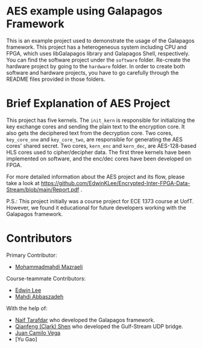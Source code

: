 # AES example using Galapagos Framework

This is an example project used to demonstrate the usage of the Galapagos framework.
This project has a heterogeneous system including CPU and FPGA, which uses libGalapagos library and Galapagos Shell, respectively. 
You can find the software project under the `software` folder. 
Re-create the hardware project by going to the `hardware` folder.
In order to create both software and hardware projects, you have to go carefully through the README files provided in those folders. 

# Brief Explanation of AES Project

This project has five kernels. 
The `init_kern` is responsible for initializing the key exchange cores and sending the plain text to the encryption core.
It also gets the deciphered text from the decryption core.
Two cores, `key_core_one` and `key_core_two`, are responsible for generating the AES cores' shared secret.
Two cores, `kern_enc` and `kern_dec`, are AES-128-based HLS cores used to cipher/decipher data.
The first three kernels have been implemented on software, and the enc/dec cores have been developed on FPGA.

For more detailed information about the AES project and its flow, please take a look at https://github.com/EdwinKLee/Encrypted-Inter-FPGA-Data-Stream/blob/main/Report.pdf .

P.S.: This project initially was a course project for ECE 1373 course at UofT. 
However, we found it educational for future developers working with the Galapagos framework.

# Contributors

Primary Contributor: 
- [Mohammadmahdi Mazraeli](https://github.com/mazraeli)

Course-teammate Contributors:
- [Edwin Lee](https://github.com/EdwinKLee)
- [Mahdi Abbaszadeh](https://github.com/mahdi-abbaszadeh)

With the help of:
- [Naif Tarafdar](https://github.com/tarafdar) who developed the Galapagos framework.
- [Qianfeng (Clark) Shen](https://github.com/QianfengClarkShen) who developed the Gulf-Stream UDP bridge.
- [Juan Camilo Vega](https://github.com/juancamilovega)
- [Yu Gao]
